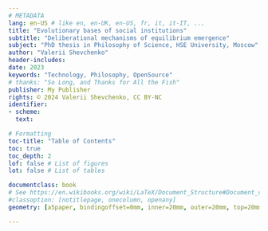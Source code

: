 ```yaml
---
# METADATA
lang: en-US # like en, en-UK, en-US, fr, it, it-IT, ...
title: "Evolutionary bases of social institutions"
subtitle: "Deliberational mechanisms of equilibrium emergence"
subject: "PhD thesis in Philosophy of Science, HSE University, Moscow"
author: "Valerii Shevchenko"
header-includes:
date: 2023
keywords: "Technology, Philosophy, OpenSource"
# thanks: "So Long, and Thanks for All the Fish"
publisher: My Publisher
rights: © 2024 Valerii Shevchenko, CC BY-NC
identifier:
- scheme: 
  text: 

# Formatting
toc-title: "Table of Contents"
toc: true
toc_depth: 2
lof: false # List of figures
lot: false # List of tables

documentclass: book 
# See https://en.wikibooks.org/wiki/LaTeX/Document_Structure#Document_classes
#classoption: [notitlepage, onecolumn, openany]
geometry: [a5paper, bindingoffset=0mm, inner=20mm, outer=20mm, top=20mm, bottom=20mm] # See https://ctan.org/pkg/geometry

---
```


